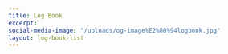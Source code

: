 ```yaml
---
title: Log Book
excerpt: 
social-media-image: "/uploads/og-image%E2%80%94logbook.jpg"
layout: log-book-list
---
```


